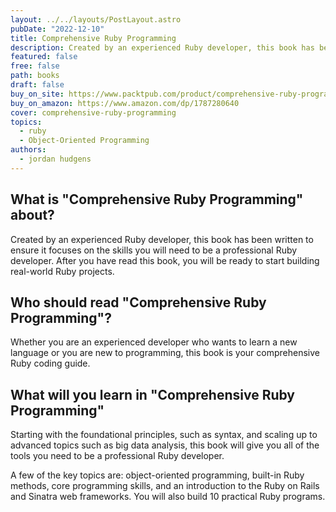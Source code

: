 ```yaml
---
layout: ../../layouts/PostLayout.astro
pubDate: "2022-12-10"
title: Comprehensive Ruby Programming
description: Created by an experienced Ruby developer, this book has been written to ensure it focuses on the skills you will need to be a professional Ruby developer.
featured: false
free: false
path: books
draft: false
buy_on_site: https://www.packtpub.com/product/comprehensive-ruby-programming/9781787280649
buy_on_amazon: https://www.amazon.com/dp/1787280640
cover: comprehensive-ruby-programming
topics:
  - ruby
  - Object-Oriented Programming
authors:
  - jordan hudgens
---
```



## What is "Comprehensive Ruby Programming" about?
Created by an experienced Ruby developer, this book has been written to ensure it focuses on the skills you will need to be a professional Ruby developer. After you have read this book, you will be ready to start building real-world Ruby projects.

## Who should read "Comprehensive Ruby Programming"?
 Whether you are an experienced developer who wants to learn a new language or you are new to programming, this book is your comprehensive Ruby coding guide. 

## What will you learn in "Comprehensive Ruby Programming"
Starting with the foundational principles, such as syntax, and scaling up to advanced topics such as big data analysis, this book will give you all of the tools you need to be a professional Ruby developer. 

A few of the key topics are: object-oriented programming, built-in Ruby methods, core programming skills, and an introduction to the Ruby on Rails and Sinatra web frameworks. You will also build 10 practical Ruby programs.

